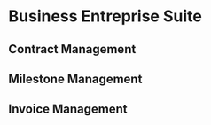 # Business Entreprise Suite

## Contract Management

## Milestone Management

## Invoice Management

